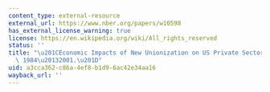 ```yaml
---
content_type: external-resource
external_url: https://www.nber.org/papers/w10598
has_external_license_warning: true
license: https://en.wikipedia.org/wiki/All_rights_reserved
status: ''
title: "\u201CEconomic Impacts of New Unionization on US Private Sector Employers:\
  \ 1984\u20132001.\u201D"
uid: a3cca362-c86a-4ef8-b1d9-6ac42e34aa16
wayback_url: ''
---
```

